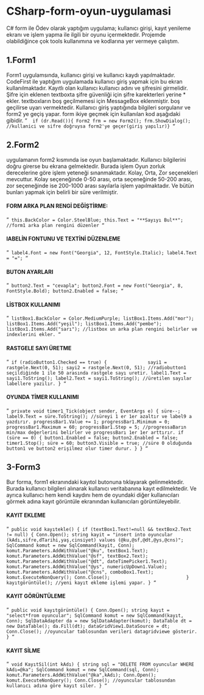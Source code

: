 # CSharp-form-oyun-uygulamasi
C# form ile Ödev olarak yaptığım uygulama; kullanıcı girişi, kayıt yenileme ekranı ve işlem yapma ile ilgili bir oyunu içermektedir.
Projemde olabildiğince çok tools kullanımına ve kodlarına yer vermeye çalıştım.
## 1.Form1
Form1 uygulamsında, kullanıcı girişi ve kullanıcı kaydı yapılmaktadır.
CodeFirst ile yaptığım uygulamada kullanıcı giriş yapmak için bu ekran kullanılmaktadır.
Kayıtlı olan kullanıcı kullanıcı adını ve şifresini girmelidir.
Şifre için eklenen textboxta şifre güvenliği için şifre karekterleri yerine * ekler.
textboxların boş geçilmemesi için MessageBox eklenmiştir. boş geçilirse uyarı vermektedir.
Kullanıcı giriş yaptığında bilgileri sorgulanır ve form2 ye geçiş yapar. form ikiye geçmek için kullanılan kod aşağıdaki gibidir.
“` 
if (dr.Read()){
        Form2 frm = new Form2();
        frm.ShowDialog();
        //kullanici ve sifre doğruysa form2'ye geçer(giriş yapılır)}
“`
## 2.Form2
uygulamanın form2 kısmında ise oyun başlamaktadır.
Kullanıcı bilgilerini doğru girerse bu ekrana gelmektedir.
Burada işlem Oyun zorluk derecelerine göre işlem yeteneği sınanmaktadır.
Kolay, Orta, Zor seçenekleri mevcuttur.
Kolay seçeneğinde 0-50 arası, orta seçeneğinde 50-200 arası, zor seçeneğinde ise 200-1000 arası sayılarla işlem yapılmaktadır.
Ve bütün bunları yapmak için belirli bir süre verilmiştir.
#### FORM ARKA PLAN RENGİ DEĞİŞTİRME:
“`
    this.BackColor = Color.SteelBlue;
    this.Text = "**Sayıyı Bul**";
    //form1 arka plan rengini düzenler
“`
#### lABELİN FONTUNU VE TEXTİNİ DÜZENLEME
“`
    label4.Font = new Font("Georgia", 12, FontStyle.Italic);
    label4.Text = "=";
“`
#### BUTON AYARLARI
“`
    button2.Text = "cevapla";
    button2.Font = new Font("Georgia", 8, FontStyle.Bold);
    button2.Enabled = false;
“`
#### LİSTBOX KULLANIMI
“`
    listBox1.BackColor = Color.MediumPurple;
        listBox1.Items.Add("mor");
        listBox1.Items.Add("yeşil");
        listBox1.Items.Add("pembe");
        listBox1.Items.Add("sarı");
    //listbox un arka plan rengini belirler ve indexlerini ekler.
“`
#### RASTGELE SAYI ÜRETME
“`
     if (radioButton1.Checked == true)
    {              
         sayi1 = rastgele.Next(0, 51);
         sayi2 = rastgele.Next(0, 51);
         //radiobutton1 seçildiğinde 1 ile 50 arasında rastgele sayı uretir.
         label1.Text = sayi1.ToString();
         label2.Text = sayi1.ToString();
         //üretilen sayılar labellere yazılır.
    }
“`
#### OYUNDA TİMER KULLANIMI
“`
    private void timer1_Tick(object sender, EventArgs e)
    {
        süre--;
        label9.Text = süre.ToString();
        //süreyi 1 er 1er azaltır ve label9 a yazdırır.
        progressBar1.Value += 1;
        progressBar1.Minimum = 0;
        progressBar1.Maximum = 60;
        progressBar1.Step = 5;
        //progressaBarın min/max değerlerini belirler ve progressBarı 1er 1er arttırır.
        if (süre == 0)
        {
            button1.Enabled = false;
            button2.Enabled = false;
            timer1.Stop();
            süre = 60;
            button3.Visible = true;
            //süre 0 olduğunda button1 ve button2 erişilmez olur timer durur.
        }
    }
“`
## 3-Form3
Bur forma, form1 ekranındaki kayıtol butonuna tıklayarak gelinmektedir.
Burada kullanıcı bilgileri alınarak kullanıcı veritabanına kayıt edilmektedir.
Ve ayrıca kullanıcı hem kendi kaydını hem de oyundaki diğer kullanıcıları görmek adına kayıt görüntüle ekranından kullanıcıları görüntüleyebilir.
#### KAYIT EKLEME
“`
    public void kayıtekle()
    {
    if (textBox1.Text!=null && textBox2.Text != null)
    {
        Conn.Open();
            string kayit = "insert into oyuncular (kAdı,sifre,dTarihi,yaş,cinsiyet) values (@ku,@sf,@dt,@ys,@cns)";
            SqlCommand komut = new SqlCommand(kayit, Conn);
            komut.Parameters.AddWithValue("@ku", textBox1.Text);
            komut.Parameters.AddWithValue("@sf", textBox2.Text);
            komut.Parameters.AddWithValue("@dt", dateTimePicker1.Text);
            komut.Parameters.AddWithValue("@ys", numericUpDown1.Value);
            komut.Parameters.AddWithValue("@cns", comboBox1.Text);
            komut.ExecuteNonQuery();
            Conn.Close();                           
            }
        kayıtgörüntüle();
        //yeni kayıt ekleme işlemi yapar.
        }
“`
#### KAYIT GÖRÜNTÜLEME
“`
    public void kayıtgörüntüle()
    {
        Conn.Open();
        string kayıt = "select*from oyuncular";
        SqlCommand komut = new SqlCommand(kayıt, Conn);
        SqlDataAdapter da = new SqlDataAdapter(komut);
        DataTable dt = new DataTable();
        da.Fill(dt);
        dataGridView1.DataSource = dt;
        Conn.Close();
        //oyuncular tablosundan verileri datagridviewe gösterir.
    }
“`
#### KAYIT SİLME
“`
    void KayıtSil(int kAdı)
    {
        string sql = "DELETE FROM oyuncular WHERE kAdı=@ka";
        SqlCommand komut = new SqlCommand(sql, Conn);
        komut.Parameters.AddWithValue("@ka",kAdı);
        Conn.Open();
        komut.ExecuteNonQuery();
        Conn.Close();
        //oyuncular tablosundan kullanıcı adına göre kayıt siler.
    }
    “`
